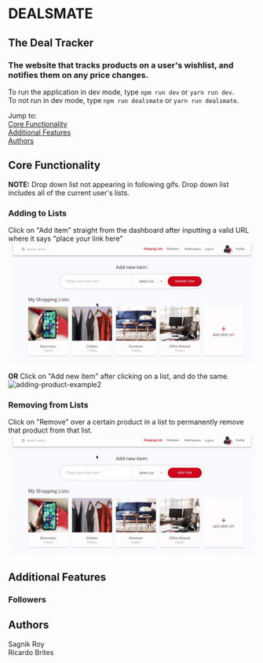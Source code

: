 # DEALSMATE

## The Deal Tracker

### The website that tracks products on a user's wishlist, and notifies them on any price changes.

To run the application in dev mode, type `npm run dev` or `yarn run dev`.\
To not run in dev mode, type `npm run dealsmate` or `yarn run dealsmate`.

Jump to:\
[Core Functionality](#core-functionality)\
[Additional Features](#additional-features)\
[Authors](#authors)

## Core Functionality

**NOTE:** Drop down list not appearing in following gifs. Drop down list includes all of the current user's lists.

### Adding to Lists

Click on "Add item" straight from the dashboard after inputting a valid URL where it says "place your link here"\
![adding-product-example1](./readme_assets/add_item_from_dash.gif)

**OR** Click on "Add new item" after clicking on a list, and do the same.\
![adding-product-example2](./readme_assets/add_item_from_list.gif)

### Removing from Lists

Click on "Remove" over a certain product in a list to permanently remove that product from that list.\
![remove-product-example](./readme_assets/delete_product_example.gif)

## Additional Features

### Followers

## Authors

Sagnik Roy\
Ricardo Brites
